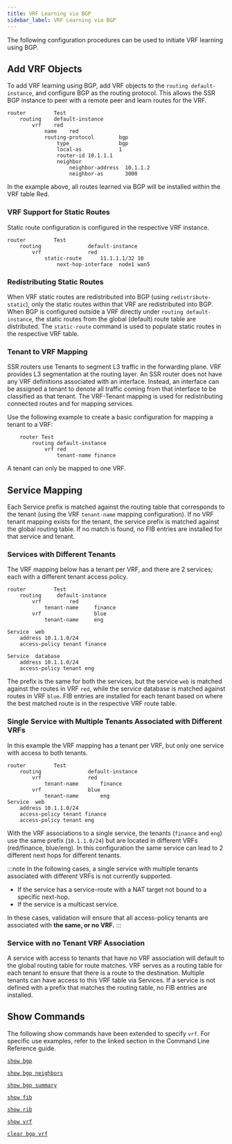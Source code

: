 ```yaml
---
title: VRF Learning via BGP
sidebar_label: VRF Learning via BGP
---
```


The following configuration procedures can be used to initiate VRF learning using BGP. 

## Add VRF Objects 

To add VRF learning using BGP, add VRF objects to the `routing default-instance`, and configure BGP as the routing protocol. This allows the SSR BGP instance to peer with a remote peer and learn routes for the VRF.
```
router         Test
    routing    default-instance
        vrf    red
            name    red
            routing-protocol        bgp
                type                bgp
                local-as            1
                router-id 10.1.1.1
                neighbor
                    neighbor-address  10.1.1.2
                    neighbor-as       3000
```
In the example above, all routes learned via BGP will be installed within the VRF table Red. 

### VRF Support for Static Routes

Static route configuration is configured in the respective VRF instance.
```
router         Test
    routing               default-instance
        vrf               red
            static-route      11.1.1.1/32 10
                next-hop-interface  node1 wan5          
```
### Redistributing Static Routes

When VRF static routes are redistributed into BGP (using `redistribute-static`), only the static routes within that VRF are redistributed into BGP. When BGP is configured outside a VRF directly under `routing default-instance`, the static routes from the global (default) route table are distributed. The `static-route` command is used to populate static routes in the respective VRF table.

### Tenant to VRF Mapping

SSR routers use Tenants to segment L3 traffic in the forwarding plane. VRF provides L3 segmentation at the routing layer. An SSR router does not have any VRF definitions associated with an interface. Instead, an interface can be assigned a tenant to denote all traffic coming from that interface to be classified as that tenant. The VRF-Tenant mapping is used for redistributing connected routes and for mapping services.

Use the following example to create a basic configuration for mapping a tenant to a VRF:
```
    router Test
        routing default-instance
            vrf red
                tenant-name finance
```
A tenant can only be mapped to one VRF.

## Service Mapping

Each Service prefix is matched against the routing table that corresponds to the tenant (using the VRF `tenant-name` mapping configuration). If no VRF tenant mapping exists for the tenant, the service prefix is matched against the global routing table. If no match is found, no FIB entries are installed for that service and tenant.

### Services with Different Tenants

The VRF mapping below has a tenant per VRF, and there are 2 services; each with a different tenant access policy.
```
router         Test
    routing		default-instance
        vrf			red
            tenant-name		finance
        vrf               	blue
            tenant-name		eng
    
Service  web
    address 10.1.1.0/24
    access-policy tenant finance

Service  database
    address 10.1.1.0/24
    access-policy tenant eng
```

The prefix is the same for both the services, but the service `web` is matched against the routes in VRF `red`, while the service database is matched against routes in VRF `blue`. 
FIB entries are installed for each tenant based on where the best matched route is in the respective VRF route table.

### Single Service with Multiple Tenants Associated with Different VRFs

In this example the VRF mapping has a tenant per VRF, but only one service with access to both tenants.

```
router         Test
    routing               default-instance
        vrf               red
            tenant-name       finance
        vrf               blue
            tenant-name       eng
Service  web
    address 10.1.1.0/24
    access-policy tenant finance
    access-policy tenant eng
```

With the VRF associations to a single service, the tenants (`finance` and `eng`) use the same prefix (`10.1.1.0/24`) but are located in different VRFs (red/finance, blue/eng). In this configuration the same service can lead to 2 different next hops for different tenants. 

:::note
In the following cases, a single service with multiple tenants associated with different VRFs is not currently supported. 

- If the service has a service-route with a NAT target not bound to a specific next-hop.
- If the service is a multicast service.

In these cases, validation will ensure that all access-policy tenants are associated with **the same, or no VRF.**
:::

### Service with no Tenant VRF Association

A service with access to tenants that have no VRF association will default to the global routing table for route matches.
VRF serves as a routing table for each tenant to ensure that there is a route to the destination. Multiple tenants can have access to this VRF table via Services. If a service is not defined with a prefix that matches the routing table, no FIB entries are installed. 

## Show Commands
The following show commands have been extended to specify `vrf`. For specific use examples, refer to the linked section in the Command Line Reference guide.

[`show bgp`](cli_reference.md#show-bgp)

[`show bgp neighbors`](cli_reference.md#show-bgp-neighbors)

[`show bgp summary`](cli_reference.md#show-bgp-summary)

[`show fib`](cli_reference.md#show-fib)

[`show rib`](cli_reference.md#show-rib)

[`show vrf`](cli_reference.md#show-vrf)

[`clear bgp vrf`](cli_reference.md#clear-bgp)

